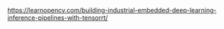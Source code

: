 https://learnopencv.com/building-industrial-embedded-deep-learning-inference-pipelines-with-tensorrt/